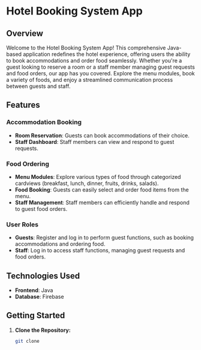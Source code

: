 # Hotel Booking System App

## Overview
Welcome to the Hotel Booking System App! This comprehensive Java-based application redefines the hotel experience, offering users the ability to book accommodations and order food seamlessly. Whether you're a guest looking to reserve a room or a staff member managing guest requests and food orders, our app has you covered. Explore the menu modules, book a variety of foods, and enjoy a streamlined communication process between guests and staff.

## Features

### Accommodation Booking
- **Room Reservation**: Guests can book accommodations of their choice.
- **Staff Dashboard**: Staff members can view and respond to guest requests.

### Food Ordering
- **Menu Modules**: Explore various types of food through categorized cardviews (breakfast, lunch, dinner, fruits, drinks, salads).
- **Food Booking**: Guests can easily select and order food items from the menu.
- **Staff Management**: Staff members can efficiently handle and respond to guest food orders.

### User Roles
- **Guests**: Register and log in to perform guest functions, such as booking accommodations and ordering food.
- **Staff**: Log in to access staff functions, managing guest requests and food orders.

## Technologies Used
- **Frontend**: Java
- **Database**: Firebase 

## Getting Started
1. **Clone the Repository:**
   ```bash
   git clone 
   

